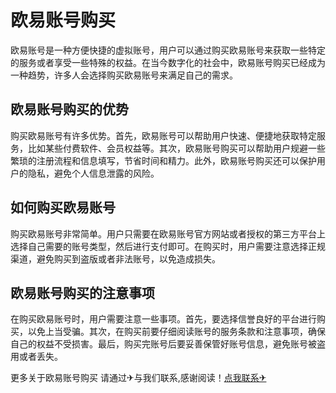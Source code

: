 # 欧易账号购买

欧易账号是一种方便快捷的虚拟账号，用户可以通过购买欧易账号来获取一些特定的服务或者享受一些特殊的权益。在当今数字化的社会中，欧易账号购买已经成为一种趋势，许多人会选择购买欧易账号来满足自己的需求。

## 欧易账号购买的优势

购买欧易账号有许多优势。首先，欧易账号可以帮助用户快速、便捷地获取特定服务，比如某些付费软件、会员权益等。其次，欧易账号购买可以帮助用户规避一些繁琐的注册流程和信息填写，节省时间和精力。此外，欧易账号购买还可以保护用户的隐私，避免个人信息泄露的风险。

## 如何购买欧易账号

购买欧易账号非常简单。用户只需要在欧易账号官方网站或者授权的第三方平台上选择自己需要的账号类型，然后进行支付即可。在购买时，用户需要注意选择正规渠道，避免购买到盗版或者非法账号，以免造成损失。

## 欧易账号购买的注意事项

在购买欧易账号时，用户需要注意一些事项。首先，要选择信誉良好的平台进行购买，以免上当受骗。其次，在购买前要仔细阅读账号的服务条款和注意事项，确保自己的权益不受损害。最后，购买完账号后要妥善保管好账号信息，避免账号被盗用或者丢失。

更多关于欧易账号购买 请通过✈与我们联系,感谢阅读！[点我联系✈](https://dl.G208.com)